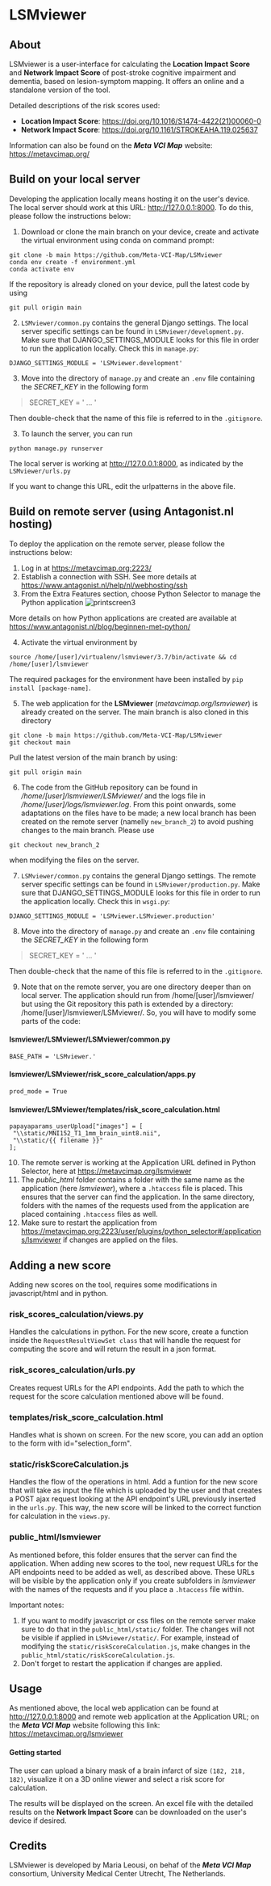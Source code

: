 # LSMviewer

## About

LSMviewer is a user-interface for calculating the **Location Impact Score** and **Network Impact Score** of post-stroke cognitive impairment and dementia, based on lesion-symptom mapping. It offers an online and a standalone version of the tool.

Detailed descriptions of the risk scores used:
- **Location Impact Score**: https://doi.org/10.1016/S1474-4422(21)00060-0 
- **Network Impact Score**: https://doi.org/10.1161/STROKEAHA.119.025637

Information can also be found on the ***Meta VCI Map*** website: https://metavcimap.org/

## Build on your local server

Developing the application locally means hosting it on the user's device. The local server should work at this URL: http://127.0.0.1:8000. 
To do this, please follow the instructions below:

1. Download or clone the main branch on your device, create and activate the virtual environment using conda on command prompt:
 ```
git clone -b main https://github.com/Meta-VCI-Map/LSMviewer
conda env create -f environment.yml
conda activate env
```
If the repository is already cloned on your device, pull the latest code by using 
```
git pull origin main
```

2. `LSMviewer/common.py` contains the general Django settings. The local server specific settings can be found in `LSMviewer/development.py`. Make sure that DJANGO_SETTINGS_MODULE looks for this file in order to run the application locally. Check this in `manage.py`:
```
DJANGO_SETTINGS_MODULE = 'LSMviewer.development' 
```

3. Move into the directory of `manage.py` and create an `.env` file containing the _SECRET_KEY_ in the following form 
> SECRET_KEY = ' ... '

Then double-check that the name of this file is referred to in the `.gitignore`.

3. To launch the server, you can run 
```
python manage.py runserver
```

The local server is working at http://127.0.0.1:8000, as indicated by the `LSMviewer/urls.py`

If you want to change this URL, edit the urlpatterns in the above file.


## Build on remote server (using Antagonist.nl hosting)

To deploy the application on the remote server, please follow the instructions below:

1. Log in at https://metavcimap.org:2223/
2. Establish a connection with SSH. See more details at https://www.antagonist.nl/help/nl/webhosting/ssh
3. From the Extra Features section, choose Python Selector to manage the Python application 
![printscreen3](https://user-images.githubusercontent.com/23291570/139890544-f4c5b11b-27cb-49cb-8d15-22806ca6d849.png)

More details on how Python applications are created are available at https://www.antagonist.nl/blog/beginnen-met-python/

4. Activate the virtual environment by 
```
source /home/[user]/virtualenv/lsmviewer/3.7/bin/activate && cd /home/[user]/lsmviewer
```
The required packages for the environment have been installed by `pip install [package-name]`.

5. The web application for the **LSMviewer** (_metavcimap.org/lsmviewer_) is already created on the server. The main branch is also cloned in this directory
```
git clone -b main https://github.com/Meta-VCI-Map/LSMviewer
git checkout main
```
Pull the latest version of the main branch by using:
```
git pull origin main
```
6. The code from the GitHub repository can be found in _/home/[user]/lsmviewer/LSMviewer/_ and the logs file in _/home/[user]/logs/lsmviewer.log_. From this point onwards, some adaptations on the files have to be made; a new local branch has been created on the remote server (namelly `new_branch_2`) to avoid pushing changes to the main branch. Please use 
```
git checkout new_branch_2
```
when modifying the files on the server.

7. `LSMviewer/common.py` contains the general Django settings. The remote server specific settings can be found in `LSMviewer/production.py`. Make sure that DJANGO_SETTINGS_MODULE looks for this file in order to run the application locally. Check this in `wsgi.py`:
```
DJANGO_SETTINGS_MODULE = 'LSMviewer.LSMviewer.production' 
```
8. Move into the directory of `manage.py` and create an `.env` file containing the _SECRET_KEY_ in the following form 
> SECRET_KEY = ' ... '

Then double-check that the name of this file is referred to in the `.gitignore`.

9. Note that on the remote server, you are one directory deeper than on local server. The application should run from /home/[user]/lsmviewer/ but using the Git repository this path is extended by a directory: /home/[user]/lsmviewer/LSMviewer/. So, you will have to modify some parts of the code:
#### lsmviewer/LSMviewer/LSMviewer/common.py
```
BASE_PATH = 'LSMviewer.'
```

#### lsmviewer/LSMviewer/risk_score_calculation/apps.py
```
prod_mode = True
```

#### lsmviewer/LSMviewer/templates/risk_score_calculation.html
```
papayaparams_userUpload["images"] = [
 "\\static/MNI152_T1_1mm_brain_uint8.nii",
 "\\static/{{ filename }}"
];
```
10. The remote server is working at the Application URL defined in Python Selector, here at https://metavcimap.org/lsmviewer
11. The _public_html_ folder contains a folder with the same name as the application (here _lsmviewer_), where a `.htaccess` file is placed. This ensures that the server can find the application. In the same directory, folders with the names of the requests used from the application are placed containing `.htaccess` files as well.
12. Make sure to restart the application from https://metavcimap.org:2223/user/plugins/python_selector#/applications/lsmviewer if changes are applied on the files.

  

## Adding a new score
Adding new scores on the tool, requires some modifications in javascript/html and in python.

### risk_scores_calculation/views.py
Handles the calculations in python. For the new score, create a function inside the `RequestResultViewSet class` that will handle the request for computing the score and will return the result in a json format.

### risk_scores_calculation/urls.py
Creates request URLs for the API endpoints. Add the path to which the request for the score calculation mentioned above will be found.

### templates/risk_score_calculation.html
Handles what is shown on screen. For the new score, you can add an option to the form with id="selection_form".
  
### static/riskScoreCalculation.js
Handles the flow of the operations in html. Add a funtion for the new score that will take as input the file which is uploaded by the user and that creates a POST ajax request looking at the API endpoint's URL previously inserted in the `urls.py`. This way, the new score will be linked to the correct function for calculation in the `views.py`.

### public_html/lsmviewer
As mentioned before, this folder ensures that the server can find the application. When adding new scores to the tool, new request URLs for the API endpoints need to be added as well, as described above. These URLs will be visible by the application only if you create subfolders in _lsmviewer_ with the names of the requests and if you place a `.htaccess` file within.

Important notes: 
1. If you want to modify javascript or css files on the remote server make sure to do that in the `public_html/static/` folder. The changes will not be visible if applied in `LSMviewer/static/`. For example, instead of modifying the `static/riskScoreCalculation.js`, make changes in the `public_html/static/riskScoreCalculation.js`.
2. Don't forget to restart the application if changes are applied.



## Usage

As mentioned above, the local web application can be found at http://127.0.0.1:8000 and remote web application at the Application URL; on the ***Meta VCI Map*** website following this link: https://metavcimap.org/lsmviewer


#### Getting started

The user can upload a binary mask of a brain infarct of size `(182, 218, 182)`, visualize it on a 3D online viewer and select a risk score for calculation. 

The results will be displayed on the screen. An excel file with the detailed results on the **Network Impact Score** can be downloaded on the user's 
device if desired.



## Credits

LSMviewer is developed by Maria Leousi, on behaf of the ***Meta VCI Map*** consortium,
University Medical Center Utrecht, The Netherlands.
